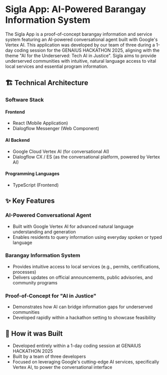 # Sigla App: AI-Powered Barangay Information System

The Sigla App is a proof-of-concept barangay information and service system featuring an AI-powered conversational agent built with Google's Vertex AI. This application was developed by our team of three during a 1-day coding session for the GENAIUS HACKATHON 2025, aligning with the theme "AI for the Underserved: Tech AI in Justice". Sigla aims to provide underserved communities with intuitive, natural language access to vital local services and essential program information.

## 🏗️ Technical Architecture

### Software Stack

#### Frontend
- React (Mobile Application)
- Dialogflow Messenger (Web Component)

#### AI Backend
- Google Cloud Vertex AI (for conversational AI)
- Dialogflow CX / ES (as the conversational platform, powered by Vertex AI)

#### Programming Languages
- TypeScript (Frontend)


## ✨ Key Features

### AI-Powered Conversational Agent
- Built with Google Vertex AI for advanced natural language understanding and generation
- Enables residents to query information using everyday spoken or typed language

### Barangay Information System
- Provides intuitive access to local services (e.g., permits, certifications, processes)
- Delivers updates on official announcements, public advisories, and community programs

### Proof-of-Concept for "AI in Justice"
- Demonstrates how AI can bridge information gaps for underserved communities
- Developed rapidly within a hackathon setting to showcase feasibility

## 🚀 How it was Built
- Developed entirely within a 1-day coding session at GENAIUS HACKATHON 2025
- Built by a team of three developers
- Focused on leveraging Google's cutting-edge AI services, specifically Vertex AI, to power the conversational interface


